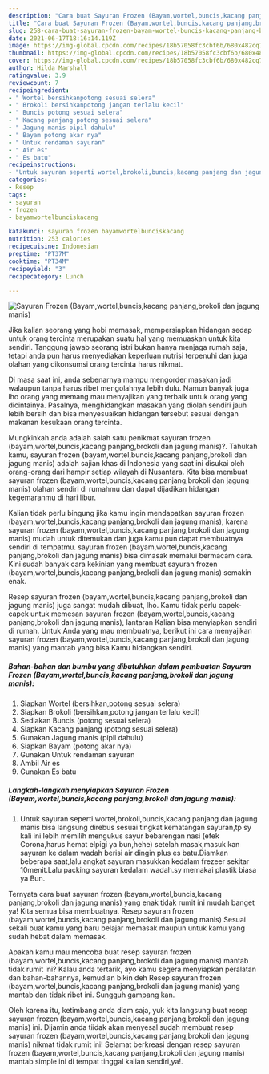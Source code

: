 ```yaml
---
description: "Cara buat Sayuran Frozen (Bayam,wortel,buncis,kacang panjang,brokoli dan jagung manis) yang enak dan Mudah Dibuat"
title: "Cara buat Sayuran Frozen (Bayam,wortel,buncis,kacang panjang,brokoli dan jagung manis) yang enak dan Mudah Dibuat"
slug: 258-cara-buat-sayuran-frozen-bayam-wortel-buncis-kacang-panjang-brokoli-dan-jagung-manis-yang-enak-dan-mudah-dibuat
date: 2021-06-17T18:16:14.119Z
image: https://img-global.cpcdn.com/recipes/18b57058fc3cbf6b/680x482cq70/sayuran-frozen-bayamwortelbunciskacang-panjangbrokoli-dan-jagung-manis-foto-resep-utama.jpg
thumbnail: https://img-global.cpcdn.com/recipes/18b57058fc3cbf6b/680x482cq70/sayuran-frozen-bayamwortelbunciskacang-panjangbrokoli-dan-jagung-manis-foto-resep-utama.jpg
cover: https://img-global.cpcdn.com/recipes/18b57058fc3cbf6b/680x482cq70/sayuran-frozen-bayamwortelbunciskacang-panjangbrokoli-dan-jagung-manis-foto-resep-utama.jpg
author: Hilda Marshall
ratingvalue: 3.9
reviewcount: 7
recipeingredient:
- " Wortel bersihkanpotong sesuai selera"
- " Brokoli bersihkanpotong jangan terlalu kecil"
- " Buncis potong sesuai selera"
- " Kacang panjang potong sesuai selera"
- " Jagung manis pipil dahulu"
- " Bayam potong akar nya"
- " Untuk rendaman sayuran"
- " Air es"
- " Es batu"
recipeinstructions:
- "Untuk sayuran seperti wortel,brokoli,buncis,kacang panjang dan jagung manis bisa langsung direbus sesuai tingkat kematangan sayuran,tp sy kali ini lebih memilih mengukus sayur bebarengan nasi (efek Corona,harus hemat elpigi ya bun,hehe) setelah masak,masuk kan sayuran ke dalam wadah berisi air dingin plus es batu.Diamkan beberapa saat,lalu angkat sayuran masukkan kedalam frezeer sekitar 10menit.Lalu packing sayuran kedalam wadah.sy memakai plastik biasa ya Bun."
categories:
- Resep
tags:
- sayuran
- frozen
- bayamwortelbunciskacang

katakunci: sayuran frozen bayamwortelbunciskacang 
nutrition: 253 calories
recipecuisine: Indonesian
preptime: "PT37M"
cooktime: "PT34M"
recipeyield: "3"
recipecategory: Lunch

---
```



![Sayuran Frozen (Bayam,wortel,buncis,kacang panjang,brokoli dan jagung manis)](https://img-global.cpcdn.com/recipes/18b57058fc3cbf6b/680x482cq70/sayuran-frozen-bayamwortelbunciskacang-panjangbrokoli-dan-jagung-manis-foto-resep-utama.jpg)

Jika kalian seorang yang hobi memasak, mempersiapkan hidangan sedap untuk orang tercinta merupakan suatu hal yang memuaskan untuk kita sendiri. Tanggung jawab seorang istri bukan hanya menjaga rumah saja, tetapi anda pun harus menyediakan keperluan nutrisi terpenuhi dan juga olahan yang dikonsumsi orang tercinta harus nikmat.

Di masa  saat ini, anda sebenarnya mampu mengorder masakan jadi walaupun tanpa harus ribet mengolahnya lebih dulu. Namun banyak juga lho orang yang memang mau menyajikan yang terbaik untuk orang yang dicintainya. Pasalnya, menghidangkan masakan yang diolah sendiri jauh lebih bersih dan bisa menyesuaikan hidangan tersebut sesuai dengan makanan kesukaan orang tercinta. 



Mungkinkah anda adalah salah satu penikmat sayuran frozen (bayam,wortel,buncis,kacang panjang,brokoli dan jagung manis)?. Tahukah kamu, sayuran frozen (bayam,wortel,buncis,kacang panjang,brokoli dan jagung manis) adalah sajian khas di Indonesia yang saat ini disukai oleh orang-orang dari hampir setiap wilayah di Nusantara. Kita bisa membuat sayuran frozen (bayam,wortel,buncis,kacang panjang,brokoli dan jagung manis) olahan sendiri di rumahmu dan dapat dijadikan hidangan kegemaranmu di hari libur.

Kalian tidak perlu bingung jika kamu ingin mendapatkan sayuran frozen (bayam,wortel,buncis,kacang panjang,brokoli dan jagung manis), karena sayuran frozen (bayam,wortel,buncis,kacang panjang,brokoli dan jagung manis) mudah untuk ditemukan dan juga kamu pun dapat membuatnya sendiri di tempatmu. sayuran frozen (bayam,wortel,buncis,kacang panjang,brokoli dan jagung manis) bisa dimasak memalui bermacam cara. Kini sudah banyak cara kekinian yang membuat sayuran frozen (bayam,wortel,buncis,kacang panjang,brokoli dan jagung manis) semakin enak.

Resep sayuran frozen (bayam,wortel,buncis,kacang panjang,brokoli dan jagung manis) juga sangat mudah dibuat, lho. Kamu tidak perlu capek-capek untuk memesan sayuran frozen (bayam,wortel,buncis,kacang panjang,brokoli dan jagung manis), lantaran Kalian bisa menyiapkan sendiri di rumah. Untuk Anda yang mau membuatnya, berikut ini cara menyajikan sayuran frozen (bayam,wortel,buncis,kacang panjang,brokoli dan jagung manis) yang mantab yang bisa Kamu hidangkan sendiri.

<!--inarticleads1-->

##### Bahan-bahan dan bumbu yang dibutuhkan dalam pembuatan Sayuran Frozen (Bayam,wortel,buncis,kacang panjang,brokoli dan jagung manis):

1. Siapkan  Wortel (bersihkan,potong sesuai selera)
1. Siapkan  Brokoli (bersihkan,potong jangan terlalu kecil)
1. Sediakan  Buncis (potong sesuai selera)
1. Siapkan  Kacang panjang (potong sesuai selera)
1. Gunakan  Jagung manis (pipil dahulu)
1. Siapkan  Bayam (potong akar nya)
1. Gunakan  Untuk rendaman sayuran
1. Ambil  Air es
1. Gunakan  Es batu




<!--inarticleads2-->

##### Langkah-langkah menyiapkan Sayuran Frozen (Bayam,wortel,buncis,kacang panjang,brokoli dan jagung manis):

1. Untuk sayuran seperti wortel,brokoli,buncis,kacang panjang dan jagung manis bisa langsung direbus sesuai tingkat kematangan sayuran,tp sy kali ini lebih memilih mengukus sayur bebarengan nasi (efek Corona,harus hemat elpigi ya bun,hehe) setelah masak,masuk kan sayuran ke dalam wadah berisi air dingin plus es batu.Diamkan beberapa saat,lalu angkat sayuran masukkan kedalam frezeer sekitar 10menit.Lalu packing sayuran kedalam wadah.sy memakai plastik biasa ya Bun.




Ternyata cara buat sayuran frozen (bayam,wortel,buncis,kacang panjang,brokoli dan jagung manis) yang enak tidak rumit ini mudah banget ya! Kita semua bisa membuatnya. Resep sayuran frozen (bayam,wortel,buncis,kacang panjang,brokoli dan jagung manis) Sesuai sekali buat kamu yang baru belajar memasak maupun untuk kamu yang sudah hebat dalam memasak.

Apakah kamu mau mencoba buat resep sayuran frozen (bayam,wortel,buncis,kacang panjang,brokoli dan jagung manis) mantab tidak rumit ini? Kalau anda tertarik, ayo kamu segera menyiapkan peralatan dan bahan-bahannya, kemudian bikin deh Resep sayuran frozen (bayam,wortel,buncis,kacang panjang,brokoli dan jagung manis) yang mantab dan tidak ribet ini. Sungguh gampang kan. 

Oleh karena itu, ketimbang anda diam saja, yuk kita langsung buat resep sayuran frozen (bayam,wortel,buncis,kacang panjang,brokoli dan jagung manis) ini. Dijamin anda tiidak akan menyesal sudah membuat resep sayuran frozen (bayam,wortel,buncis,kacang panjang,brokoli dan jagung manis) nikmat tidak rumit ini! Selamat berkreasi dengan resep sayuran frozen (bayam,wortel,buncis,kacang panjang,brokoli dan jagung manis) mantab simple ini di tempat tinggal kalian sendiri,ya!.

